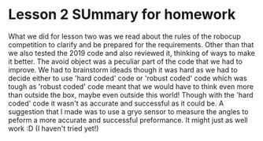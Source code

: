 # Lesson 2 SUmmary for homework

What we did for lesson two was we read about the rules of the robocup competition to clarify and be prepared for the
requirements. Other than that we also tested the 2019 code and also reviewed it, thinking of ways to make it better.
The avoid object was a peculiar part of the code that we had to improve. We had to brainstorm ideads though it was hard as
we had to decide either to use 'hard coded' code or 'robust coded' code which was tough as 'robust coded' code meant that we 
would have to think even more than outside the box, maybe even outside this world! Though with the 'hard coded' code it wasn't
as accurate and successful as it could be. A suggestion that I made was to use a gryo sensor to measure the angles to peform a
more accurate and successful preformance. It might just as well work :D (I haven't tried yet!)
